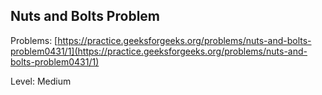 ## Nuts and Bolts Problem
Problems: [https://practice.geeksforgeeks.org/problems/nuts-and-bolts-problem0431/1](https://practice.geeksforgeeks.org/problems/nuts-and-bolts-problem0431/1)

Level: Medium